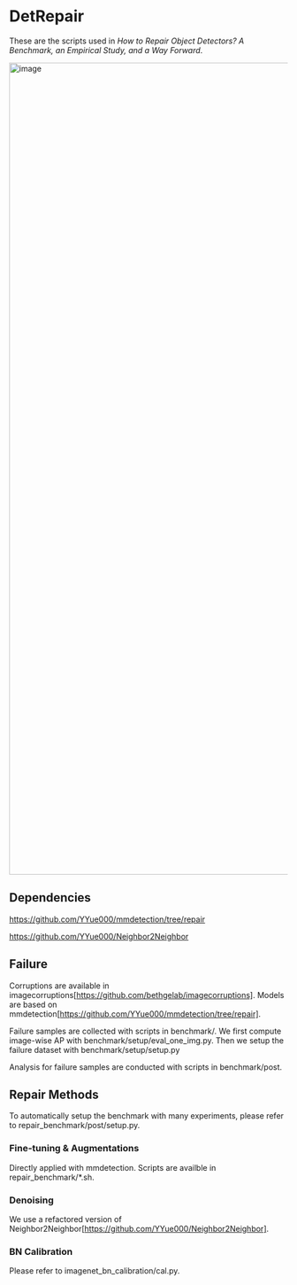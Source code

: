 # DetRepair

These are the scripts used in *How to Repair Object Detectors? A Benchmark, an Empirical Study, and a Way Forward*.

<img width="1467" alt="image" src="https://github.com/YYue000/DetRepair/assets/25451529/d3f02c06-e0b0-43ad-b9f0-459383efbea2">


## Dependencies

https://github.com/YYue000/mmdetection/tree/repair

https://github.com/YYue000/Neighbor2Neighbor

## Failure

Corruptions are available in imagecorruptions[https://github.com/bethgelab/imagecorruptions].
Models are based on mmdetection[https://github.com/YYue000/mmdetection/tree/repair].

Failure samples are collected with scripts in benchmark/.
We first compute image-wise AP with benchmark/setup/eval_one_img.py.
Then we setup the failure dataset with benchmark/setup/setup.py

Analysis for failure samples are conducted with scripts in benchmark/post.

## Repair Methods
To automatically setup the benchmark with many experiments, please refer to repair_benchmark/post/setup.py.

### Fine-tuning & Augmentations

Directly applied with mmdetection. Scripts are availble in repair_benchmark/\*.sh.

### Denoising

We use a refactored version of Neighbor2Neighbor[https://github.com/YYue000/Neighbor2Neighbor].

### BN Calibration

Please refer to imagenet_bn_calibration/cal.py.
